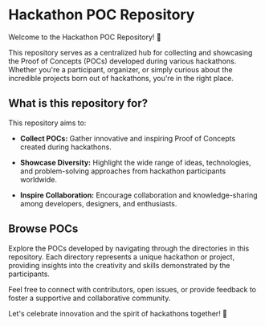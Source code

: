 # Hackathon POC Repository

Welcome to the Hackathon POC Repository! 🚀

This repository serves as a centralized hub for collecting and showcasing the Proof of Concepts (POCs) developed during various hackathons. Whether you're a participant, organizer, or simply curious about the incredible projects born out of hackathons, you're in the right place.

## What is this repository for?

This repository aims to:

- **Collect POCs:** Gather innovative and inspiring Proof of Concepts created during hackathons.
  
- **Showcase Diversity:** Highlight the wide range of ideas, technologies, and problem-solving approaches from hackathon participants worldwide.

- **Inspire Collaboration:** Encourage collaboration and knowledge-sharing among developers, designers, and enthusiasts.

## Browse POCs

Explore the POCs developed by navigating through the directories in this repository. Each directory represents a unique hackathon or project, providing insights into the creativity and skills demonstrated by the participants.

Feel free to connect with contributors, open issues, or provide feedback to foster a supportive and collaborative community.

Let's celebrate innovation and the spirit of hackathons together! 🎉